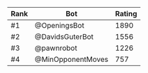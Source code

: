 Rank|Bot|Rating
---|---|---
#1|@OpeningsBot|1890
#2|@DavidsGuterBot|1556
#3|@pawnrobot|1226
#4|@MinOpponentMoves|757

